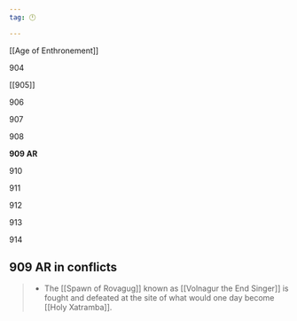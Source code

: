 ```yaml
---
tag: 🕛

---
```

[[Age of Enthronement]]


904

[[905]]

906

907

908

**909 AR**

910

911

912

913

914



## 909 AR in conflicts

>  - The [[Spawn of Rovagug]] known as [[Volnagur the End Singer]] is fought and defeated at the site of what would one day become [[Holy Xatramba]].






